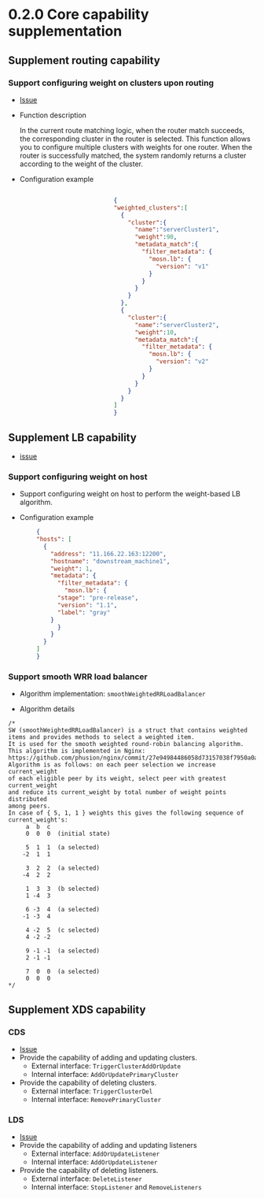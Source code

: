 # 0.2.0 Core capability supplementation
## Supplement routing capability
### Support configuring weight on clusters upon routing
+ [Issue](https://github.com/sofastack/sofa-mosn/issues/92)
+ Function description<br>

	In the current route matching logic, when the router match succeeds, the corresponding cluster in the router is selected. This function allows you to configure multiple clusters with weights for one router. When the router is successfully matched, the system randomly returns a cluster according to the weight of the cluster.

+ Configuration example

```json

                              {
                              "weighted_clusters":[
                                {
                                  "cluster":{
                                    "name":"serverCluster1",
                                    "weight":90,
                                    "metadata_match":{
                                      "filter_metadata": {
                                        "mosn.lb": {
                                          "version": "v1"
                                        }
                                      }
                                    }
                                  }
                                },
                                {
                                  "cluster":{
                                    "name":"serverCluster2",
                                    "weight":10,
                                    "metadata_match":{
                                      "filter_metadata": {
                                        "mosn.lb": {
                                          "version": "v2"
                                        }
                                      }
                                    }
                                  }
                                }
                              ]
                              }

```
## Supplement LB capability
+ [issue](https://github.com/sofastack/sofa-mosn/issues/91)
### Support configuring weight on host
+ Support configuring weight on host to perform the weight-based LB algorithm.

+ Configuration example
```json
        {
        "hosts": [
          {
            "address": "11.166.22.163:12200",
            "hostname": "downstream_machine1",
            "weight": 1,
            "metadata": {
              "filter_metadata": {
                "mosn.lb": {
              "stage": "pre-release",
              "version": "1.1",
              "label": "gray"
            }
              }
            }
          }
        ]
        }

```
### Support smooth WRR load balancer
+ Algorithm implementation: 
	`smoothWeightedRRLoadBalancer`

+ Algorithm details<br>

```cgo
/*
SW (smoothWeightedRRLoadBalancer) is a struct that contains weighted items and provides methods to select a weighted item.
It is used for the smooth weighted round-robin balancing algorithm. This algorithm is implemented in Nginx:
https://github.com/phusion/nginx/commit/27e94984486058d73157038f7950a0a36ecc6e35.
Algorithm is as follows: on each peer selection we increase current_weight
of each eligible peer by its weight, select peer with greatest current_weight
and reduce its current_weight by total number of weight points distributed
among peers.
In case of { 5, 1, 1 } weights this gives the following sequence of
current_weight's:
     a  b  c
     0  0  0  (initial state)

     5  1  1  (a selected)
    -2  1  1

     3  2  2  (a selected)
    -4  2  2

     1  3  3  (b selected)
     1 -4  3

     6 -3  4  (a selected)
    -1 -3  4

     4 -2  5  (c selected)
     4 -2 -2

     9 -1 -1  (a selected)
     2 -1 -1

     7  0  0  (a selected)
     0  0  0
*/
```

## Supplement XDS capability

### CDS 
+ [Issue](https://github.com/sofastack/sofa-mosn/issues/116)
+ Provide the capability of adding and updating clusters.
	+ External interface: `TriggerClusterAddOrUpdate`
	+ Internal interface: `AddOrUpdatePrimaryCluster`
+ Provide the capability of deleting clusters.
	+ External interface: `TriggerClusterDel`
	+ Internal interface: `RemovePrimaryCluster`
   
### LDS 
+ [Issue](https://github.com/sofastack/sofa-mosn/issues/117)
+ Provide the capability of adding and updating listeners
	+  External interface: `AddOrUpdateListener`
	+ Internal interface: `AddOrUpdateListener`
+ Provide the capability of deleting listeners.
	+ External interface: `DeleteListener`
	+ Internal interface: `StopListener` and `RemoveListeners`